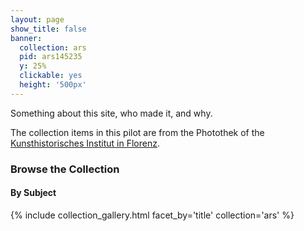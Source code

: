 ```yaml
---
layout: page
show_title: false
banner:
  collection: ars
  pid: ars145235
  y: 25%
  clickable: yes
  height: '500px'
---
```


Something about this site, who made it, and why.

The collection items in this pilot are from the Photothek of the [Kunsthistorisches Institut in Florenz](https://www.khi.fi.it/en/index.php).

### Browse the Collection

#### By Subject
{% include collection_gallery.html facet_by='title' collection='ars' %}
